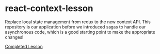 # react-context-lesson

Replace local state management from redux to the new context API. This repository is our application before we introduced sagas to handle our asynchronous code, which is a good starting point to make the appropriate changes!

[Completed Lesson](https://github.com/ZhangMYihua/react-context-complete)
